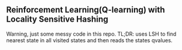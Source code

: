 ## Reinforcement Learning(Q-learning) with Locality Sensitive Hashing

Warning, just some messy code in this repo.
TL;DR: uses LSH to find nearest state in all visited states and then reads the states qvalues.

